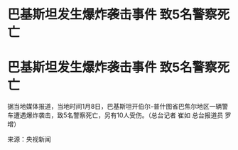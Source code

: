 # 巴基斯坦发生爆炸袭击事件 致5名警察死亡

# 巴基斯坦发生爆炸袭击事件 致5名警察死亡

据当地媒体报道，当地时间1月8日，巴基斯坦开伯尔-普什图省巴焦尔地区一辆警车遭遇爆炸袭击，致5名警察死亡，另有10人受伤。（总台记者 崔如 总台报道员
罗增）

来源：央视新闻

